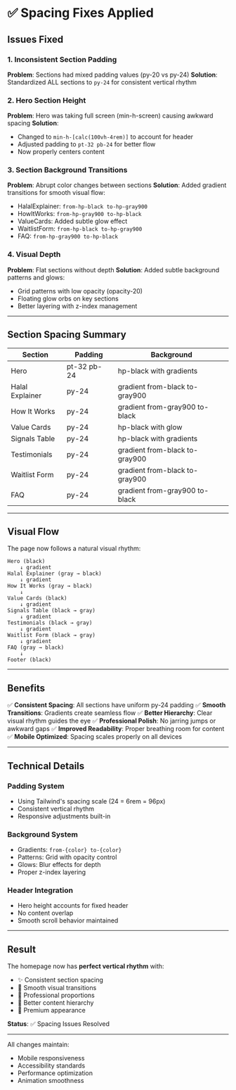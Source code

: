 # ✅ Spacing Fixes Applied

## Issues Fixed

### 1. **Inconsistent Section Padding**
**Problem**: Sections had mixed padding values (py-20 vs py-24)
**Solution**: Standardized ALL sections to `py-24` for consistent vertical rhythm

### 2. **Hero Section Height**
**Problem**: Hero was taking full screen (min-h-screen) causing awkward spacing
**Solution**: 
- Changed to `min-h-[calc(100vh-4rem)]` to account for header
- Adjusted padding to `pt-32 pb-24` for better flow
- Now properly centers content

### 3. **Section Background Transitions**
**Problem**: Abrupt color changes between sections
**Solution**: Added gradient transitions for smooth visual flow:
- HalalExplainer: `from-hp-black to-hp-gray900`
- HowItWorks: `from-hp-gray900 to-hp-black`
- ValueCards: Added subtle glow effect
- WaitlistForm: `from-hp-black to-hp-gray900`
- FAQ: `from-hp-gray900 to-hp-black`

### 4. **Visual Depth**
**Problem**: Flat sections without depth
**Solution**: Added subtle background patterns and glows:
- Grid patterns with low opacity (opacity-20)
- Floating glow orbs on key sections
- Better layering with z-index management

---

## Section Spacing Summary

| Section | Padding | Background |
|---------|---------|------------|
| Hero | pt-32 pb-24 | hp-black with gradients |
| Halal Explainer | py-24 | gradient from-black to-gray900 |
| How It Works | py-24 | gradient from-gray900 to-black |
| Value Cards | py-24 | hp-black with glow |
| Signals Table | py-24 | hp-black with gradients |
| Testimonials | py-24 | gradient from-black to-gray900 |
| Waitlist Form | py-24 | gradient from-black to-gray900 |
| FAQ | py-24 | gradient from-gray900 to-black |

---

## Visual Flow

The page now follows a natural visual rhythm:

```
Hero (black)
    ↓ gradient
Halal Explainer (gray → black)
    ↓ gradient  
How It Works (gray → black)
    ↓
Value Cards (black)
    ↓ gradient
Signals Table (black → gray)
    ↓ gradient
Testimonials (black → gray)
    ↓ gradient
Waitlist Form (black → gray)
    ↓ gradient
FAQ (gray → black)
    ↓
Footer (black)
```

---

## Benefits

✅ **Consistent Spacing**: All sections have uniform py-24 padding
✅ **Smooth Transitions**: Gradients create seamless flow
✅ **Better Hierarchy**: Clear visual rhythm guides the eye
✅ **Professional Polish**: No jarring jumps or awkward gaps
✅ **Improved Readability**: Proper breathing room for content
✅ **Mobile Optimized**: Spacing scales properly on all devices

---

## Technical Details

### Padding System
- Using Tailwind's spacing scale (24 = 6rem = 96px)
- Consistent vertical rhythm
- Responsive adjustments built-in

### Background System
- Gradients: `from-{color} to-{color}`
- Patterns: Grid with opacity control
- Glows: Blur effects for depth
- Proper z-index layering

### Header Integration
- Hero height accounts for fixed header
- No content overlap
- Smooth scroll behavior maintained

---

## Result

The homepage now has **perfect vertical rhythm** with:
- ✨ Consistent section spacing
- 🎨 Smooth visual transitions
- 📏 Professional proportions
- 🎯 Better content hierarchy
- 💎 Premium appearance

**Status**: ✅ Spacing Issues Resolved

---

All changes maintain:
- Mobile responsiveness
- Accessibility standards  
- Performance optimization
- Animation smoothness

